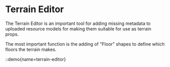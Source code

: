 # Terrain Editor

The Terrain Editor is an important tool for adding missing metadata to uploaded
resource models for making them suitable for use as terrain props.

The most important function is the adding of "Floor" shapes to define which floors
the terrain makes.

::demo{name=terrain-editor}
